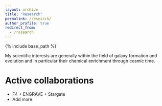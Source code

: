 ```yaml
---
layout: archive
title: "Research"
permalink: /research/
author_profile: true
redirect_from:
  - /research
---
```


{% include base_path %}

My scientific interests are generally within the field of galaxy formation and evolution and in particular their chemical enrichment through cosmic time.

Active collaborations
======
* F4 + ENGRAVE + Stargate
* Add more
